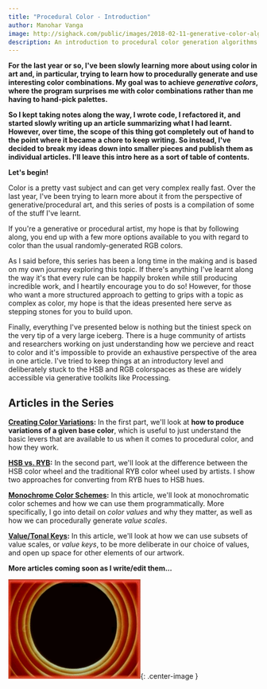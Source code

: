 ```yaml
---
title: "Procedural Color - Introduction"
author: Manohar Vanga
image: http://sighack.com/public/images/2018-02-11-generative-color-algorithms/sb1.png
description: An introduction to procedural color generation algorithms for generative art.
---
```


**For the last year or so, I've been slowly learning more about using color
in art and, in particular, trying to learn how to procedurally generate
and use interesting color combinations. My goal was to achieve _generative
colors_, where the program surprises me with color combinations rather than
me having to hand-pick palettes.**

**So I kept taking notes along the way,
I wrote code, I refactored it, and started slowly writing up an article summarizing
what I had learnt.
However, over time, the scope of this thing got completely out of hand to
the point where it became a chore to keep writing. So instead, I've decided
to break my ideas down into smaller pieces and publish them as individual
articles. I'll leave this intro here as a sort of table of contents.**

**Let's begin!**


Color is a pretty vast subject and can get very complex really fast. Over the
last year, I've been trying to learn more about it from the perspective of
generative/procedural art, and this series of posts is a compilation of some
of the stuff I've learnt.

If you're a generative or procedural artist, my hope is that by following along,
you end up with a few more options available to you with regard to color than the
usual randomly-generated RGB colors.

As I said before, this series has been a long time in the making and is based
on my own journey exploring this topic. If there's anything I've learnt along
the way it's that every rule can be happily broken while still producing
incredible work, and I heartily encourage you to do so! However, for those who
want a more structured approach to getting to grips with a topic as complex as
color, my hope is that the ideas presented here serve as stepping stones for
you to build upon.

Finally, everything I've presented below is nothing but the tiniest speck on the very
tip of a very large iceberg. There is a huge community of artists and researchers
working on just understanding how we percieve and react to color and it's impossible
to provide an exhaustive perspective of the area in one article. I've tried to
keep things at an introductory level and deliberately stuck to the HSB and RGB
colorspaces as these are widely accessible via generative toolkits like Processing.

## Articles in the Series

**[Creating Color Variations](procedural-color-algorithms-color-variations):**
In the first part, we'll look at **how to produce variations of a given base
color**, which is useful to just understand the basic levers that are
available to us when it comes to procedural color, and how they work.

**[HSB vs. RYB](procedural-color-algorithms-hsb-vs-ryb):**
In the second part, we'll look at the difference between the HSB color wheel and
the traditional RYB color wheel used by artists. I show two approaches for
converting from RYB hues to HSB hues.

**[Monochrome Color Schemes](procedural-color-algorithms-monochromatic-color-scheme):**
In this article, we'll look at monochromatic color schemes and how we can use
them programmatically. More specifically, I go into detail on _color values_
and why they matter, as well as how we can procedurally generate _value scales_.

**[Value/Tonal Keys](procedural-color-algorithms-value-keys):**
In this article, we'll look at how we can use subsets of value scales, or _value keys_,
to be more deliberate in our choice of values, and open up space for other elements
of our artwork.

**More articles coming soon as I write/edit them...**

![](/public/images/end.gif){: .center-image }
